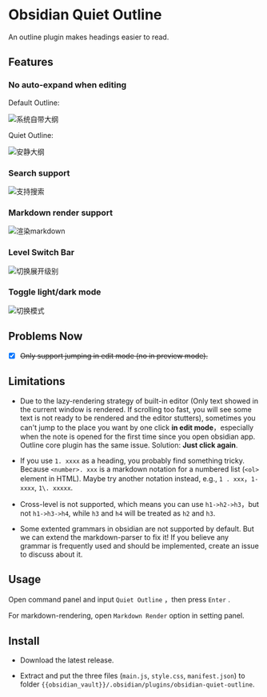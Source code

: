 # Obsidian Quiet Outline

An outline plugin makes headings easier to read.

## Features

### No auto-expand when editing

Default Outline: 

![系统自带大纲](https://raw.githubusercontent.com/guopenghui/obsidian-quiet-outline/master/public/notquiet.gif)

Quiet Outline: 

![安静大纲](https://raw.githubusercontent.com/guopenghui/obsidian-quiet-outline/master/public/quiet.gif)


### Search support

![支持搜索](https://raw.githubusercontent.com/guopenghui/obsidian-quiet-outline/master/public/search.gif)


### Markdown render support

![渲染markdown](https://raw.githubusercontent.com/guopenghui/obsidian-quiet-outline/master/public/markdown.gif)


### Level Switch Bar

![切换展开级别](https://raw.githubusercontent.com/guopenghui/obsidian-quiet-outline/master/public/switch.gif)


### Toggle light/dark mode

![切换模式](https://raw.githubusercontent.com/guopenghui/obsidian-quiet-outline/master/public/theme.gif)



## Problems Now

+ [x] ~~Only support jumping in edit mode (no in preview mode).~~



## Limitations

+ Due to the lazy-rendering strategy of built-in editor (Only text showed in the current window is rendered. If scrolling too fast, you will see some text is not ready to be rendered and  the editor stutters), sometimes you can't jump to the place you want by one click **in edit mode**，especially when the note is opened for the first time since you open obsidian app.    Outline core plugin has the same issue.  Solution: **Just click again**.

+ If you use `1. xxxx` as a heading, you probably find something tricky. Because `<number>. xxx` is a markdown notation for a numbered list (`<ol>` element in HTML). Maybe try another notation instead, e.g., `1 . xxx`，`1- xxxx`, `1\. xxxxx`.

+ Cross-level is not supported, which means you can use `h1->h2->h3`，but not `h1->h3->h4`, while `h3` and `h4` will be treated as `h2` and `h3`. 

+ Some extented grammars in obsidian are not supported by default. But we can extend the markdown-parser to fix it! If you believe any grammar is frequently used and should be implemented, create an issue to discuss about it.


## Usage

Open command panel and input `Quiet Outline` ，then press `Enter` . 

For markdown-rendering, open `Markdown Render` option in setting panel.



## Install

+ Download the latest release. 

+ Extract and put the three files (`main.js`, `style.css`, `manifest.json`) to folder `{{obsidian_vault}}/.obsidian/plugins/obsidian-quiet-outline`.

